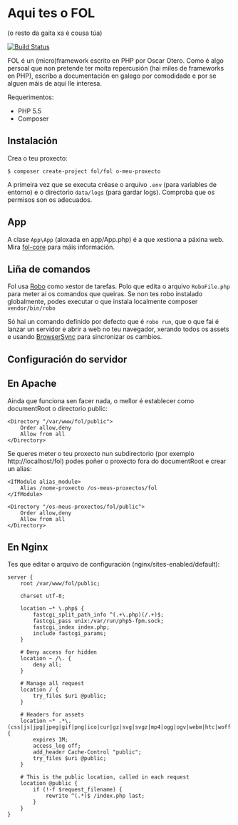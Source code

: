 # Aqui tes o FOL

(o resto da gaita xa é cousa túa)

[![Build Status](https://travis-ci.org/fol-project/fol.svg?branch=master)](https://travis-ci.org/fol-project/fol)

FOL é un (micro)framework escrito en PHP por Oscar Otero. Como é algo persoal que non pretende ter moita repercusión (hai miles de frameworks en PHP), escribo a documentación en galego por comodidade e por se alguen máis de aquí lle interesa.

Requerimentos:

* PHP 5.5
* Composer


## Instalación

Crea o teu proxecto:

```
$ composer create-project fol/fol o-meu-proxecto
```

A primeira vez que se executa créase o arquivo `.env` (para variables de entorno) e o directorio `data/logs` (para gardar logs). Comproba que os permisos son os adecuados.

## App

A clase `App\App` (aloxada en app/App.php) é a que xestiona a páxina web. Mira [fol-core](https://github.com/fol-project/core) para máis información.

## Liña de comandos

Fol usa [Robo](https://github.com/Codegyre/Robo) como xestor de tarefas. Polo que edita o arquivo `RoboFile.php` para meter aí os comandos que queiras. Se non tes robo instalado globalmente, podes executar o que instala localmente composer `vendor/bin/robo`

Só hai un comando definido por defecto que é `robo run`, que o que fai é lanzar un servidor e abrir a web no teu navegador, xerando todos os assets e usando [BrowserSync](http://browsersync.io/) para sincronizar os cambios.

## Configuración do servidor

En Apache
---------
Ainda que funciona sen facer nada, o mellor é establecer como documentRoot o directorio public:

```
<Directory "/var/www/fol/public">
	Order allow,deny
	Allow from all
</Directory>
```

Se queres meter o teu proxecto nun subdirectorio (por exemplo http://localhost/fol) podes poñer o proxecto fora do documentRoot e crear un alias:

```
<IfModule alias_module>
	Alias /nome-proxecto /os-meus-proxectos/fol
</IfModule>

<Directory "/os-meus-proxectos/fol/public">
	Order allow,deny
	Allow from all
</Directory>
```


En Nginx
--------
Tes que editar o arquivo de configuración (nginx/sites-enabled/default):

```
server {
	root /var/www/fol/public;

	charset utf-8;

	location ~* \.php$ {
		fastcgi_split_path_info ^(.+\.php)(/.+)$;
		fastcgi_pass unix:/var/run/php5-fpm.sock;
		fastcgi_index index.php;
		include fastcgi_params;
	}

	# Deny access for hidden
	location ~ /\. {
		deny all;
	}

	# Manage all request
	location / {
		try_files $uri @public;
	}

	# Headers for assets
	location ~* .*\.(css|js|jpg|jpeg|gif|png|ico|cur|gz|svg|svgz|mp4|ogg|ogv|webm|htc|woff|eot|ttf)$ {
		expires 1M;
		access_log off;
		add_header Cache-Control "public";
		try_files $uri @public;
	}

	# This is the public location, called in each request
	location @public {
		if (!-f $request_filename) {
			rewrite ^(.*)$ /index.php last;
		}
	}
}
```
